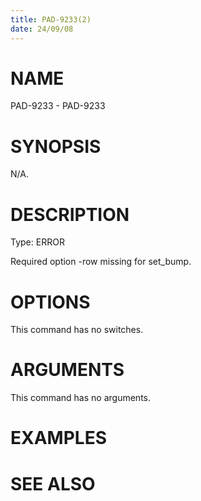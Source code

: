 ```yaml
---
title: PAD-9233(2)
date: 24/09/08
---
```


# NAME

PAD-9233 - PAD-9233

# SYNOPSIS

N/A.

# DESCRIPTION

Type: ERROR

Required option -row missing for set_bump.

# OPTIONS

This command has no switches.

# ARGUMENTS

This command has no arguments.

# EXAMPLES

# SEE ALSO
